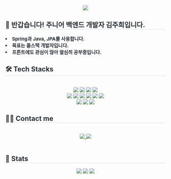 <div align= "center">
    <img src="https://capsule-render.vercel.app/api?type=waving&color=0:0008ff,100:ff05ea&height=180&text=Hi!%20I'm%20Juhui&animation=twinkling&fontColor=ffffff&fontSize=70" />
    </div>
    <div style="text-align: left;"> 
    <h2 style="border-bottom: 1px solid #d8dee4; color: #282d33;"> 👋 반갑습니다! 주니어 백엔드 개발자 김주희입니다. </h2>  
    <div style="font-weight: 700; font-size: 15px; text-align: left; color: #282d33;"> <li> Spring과 Java, JPA를 사용합니다.</li><li> 목표는 풀스택 개발자입니다.</li><li> 프론트에도 관심이 많아 열심히 공부중입니다. </div> 
    </div>
    <div style="text-align: left;">
    <h2 style="border-bottom: 1px solid #d8dee4; color: #282d33;"> 🛠️ Tech Stacks </h2> <br> 
    <div  align= "center"> <img src="https://img.shields.io/badge/HTML5-E34F26?style=for-the-badge&logo=HTML5&logoColor=white">
          <img src="https://img.shields.io/badge/CSS3-1572B6?style=for-the-badge&logo=CSS3&logoColor=white">
          <img src="https://img.shields.io/badge/Javascript-F7DF1E?style=for-the-badge&logo=Javascript&logoColor=white">
          <img src="https://img.shields.io/badge/React-61DAFB?style=for-the-badge&logo=React&logoColor=white"><br>
          <img src="https://img.shields.io/badge/Java-007396?style=for-the-badge&logo=Java&logoColor=white">
          <img src="https://img.shields.io/badge/Spring-6DB33F?style=for-the-badge&logo=Spring&logoColor=white">
          <img src="https://img.shields.io/badge/Spring Boot-6DB33F?style=for-the-badge&logo=Spring&Boot&logoColor=white">
          <img src="https://img.shields.io/badge/Amazon AWS-232F3E?style=for-the-badge&logo=Amazon&AWS&logoColor=white">
          <img src="https://img.shields.io/badge/Docker-2496ED?style=for-the-badge&logo=Docker&logoColor=white">
          <img src="https://img.shields.io/badge/MySQL-4479A1?style=for-the-badge&logo=MySQL&logoColor=white">
          <br/><img src="https://img.shields.io/badge/Git-F05032?style=for-the-badge&logo=Git&logoColor=white">
          <img src="https://img.shields.io/badge/Github-181717?style=for-the-badge&logo=Github&logoColor=white">
          <img src="https://img.shields.io/badge/Slack-4A154B?style=for-the-badge&logo=Slack&logoColor=white">
          </div>
    </div>
    <div style="text-align: left;">
    <h2 style="border-bottom: 1px solid #d8dee4; color: #282d33;"> 🧑‍💻 Contact me </h2> <br> 
    <div align= "center"> <a href=https://juhui-log.tistory.com/> <img src="https://img.shields.io/badge/Tistory-000000?style=for-the-badge&logo=Tistory&logoColor=white&link=https://juhui-log.tistory.com/"> </a>
         <a href=mailto:hyacinth92928@gmail.com> <img src="https://img.shields.io/badge/Gmail-EA4335?style=for-the-badge&logo=Gmail&logoColor=white&link=mailto:hyacinth92928@gmail.com"> </a>
          </div>  <br> 
    <div align= "center">  </div> 
    </div>
    <div style="text-align: left;"> 
    <h2 style="border-bottom: 1px solid #d8dee4; color: #282d33;"> 🏅 Stats </h2> <div align= "center"> <img src="http://mazassumnida.wtf/api/v2/generate_badge?boj=kjh313"
           /> <img src="https://github-readme-stats.vercel.app/api/top-langs/?username=Jjuhui313&layout=compact&bg_color=180,ffffff,00000000&title_color=000000&text_color=000000"
           /> <img src="https://github-readme-stats.vercel.app/api?username=Jjuhui313&bg_color=180,ffffff,00000000&title_color=000000&text_color=000000"
         /> </div> 
    </div>
